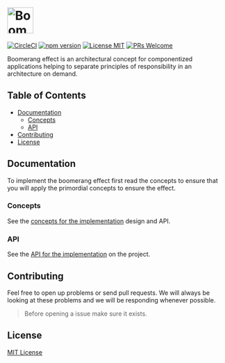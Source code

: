 # <img src='https://user-images.githubusercontent.com/13750819/45255976-06633080-b366-11e8-953a-4faa06679d8e.png' height='60' alt='Boomerang Logo' />

[![CircleCI](https://circleci.com/gh/matuzalemsteles/boomerang-effect.svg?style=svg)](https://circleci.com/gh/matuzalemsteles/boomerang-effect) [![npm version](https://img.shields.io/npm/v/@boomerang/core.svg?style=flat-square)](https://www.npmjs.com/package/@boomerang/core) [![License MIT](https://img.shields.io/badge/license-MIT-blue.svg?style=flat-square)](https://github.com/matuzalemsteles/boomerang-effect/blob/master/LICENSE.md) [![PRs Welcome](https://img.shields.io/badge/PRs-welcome-brightgreen.svg?style=flat-square)](https://github.com/matuzalemsteles/boomerang-effect)

Boomerang effect is an architectural concept for componentized applications helping to separate principles of responsibility in an architecture on demand.

## Table of Contents

- [Documentation](#documentation)
  - [Concepts](#concepts)
  - [API](#api)
- [Contributing](#contributing)
- [License](#license)

## Documentation

To implement the boomerang effect first read the concepts to ensure that you will apply the primordial concepts to ensure the effect.

### Concepts

See the [concepts for the implementation](docs/concepts) design and API.

### API

See the [API for the implementation](docs/API) on the project.

## Contributing

Feel free to open up problems or send pull requests. We will always be looking at these problems and we will be responding whenever possible.

> Before opening a issue make sure it exists.

## License

[MIT License](LICENSE)